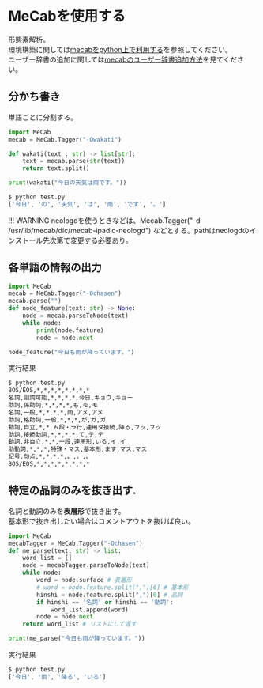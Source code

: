 # MeCabを使用する

形態素解析。  
環境構築に関しては[mecabをpython上で利用する](mecab.md)を参照してください。  
ユーザー辞書の追加に関しては[mecabのユーザー辞書追加方法](mecab_add_userdic.md)を見てください。

## 分かち書き
単語ごとに分割する。
```py
import MeCab
mecab = MeCab.Tagger("-Owakati")

def wakati(text : str) -> list[str]:
    text = mecab.parse(str(text))
    return text.split()

print(wakati("今日の天気は雨です。"))
```

```sh
$ python test.py 
['今日', 'の', '天気', 'は', '雨', 'です', '。']
```

!!! WARNING
    neologdを使うときなどは、Mecab.Tagger("-d /usr/lib/mecab/dic/mecab-ipadic-neologd")
    などとする。pathはneologdのインストール先次第で変更する必要あり。

## 各単語の情報の出力

```py
import MeCab
mecab = MeCab.Tagger("-Ochasen")
mecab.parse("")
def node_feature(text: str) -> None:
    node = mecab.parseToNode(text)
    while node:
        print(node.feature)
        node = node.next

node_feature("今日も雨が降っています。")
```
実行結果
```sh
$ python test.py 
BOS/EOS,*,*,*,*,*,*,*,*
名詞,副詞可能,*,*,*,*,今日,キョウ,キョー
助詞,係助詞,*,*,*,*,も,モ,モ
名詞,一般,*,*,*,*,雨,アメ,アメ
助詞,格助詞,一般,*,*,*,が,ガ,ガ
動詞,自立,*,*,五段・ラ行,連用タ接続,降る,フッ,フッ
助詞,接続助詞,*,*,*,*,て,テ,テ
動詞,非自立,*,*,一段,連用形,いる,イ,イ
助動詞,*,*,*,特殊・マス,基本形,ます,マス,マス
記号,句点,*,*,*,*,。,。,。
BOS/EOS,*,*,*,*,*,*,*,*
```

## 特定の品詞のみを抜き出す.

名詞と動詞のみを**表層形**で抜き出す。  
基本形で抜き出したい場合はコメントアウトを抜けば良い。
```py
import MeCab
mecabTagger = MeCab.Tagger("-Ochasen")
def me_parse(text: str) -> list:
    word_list = []
    node = mecabTagger.parseToNode(text)
    while node:
        word = node.surface # 表層形
        # word = node.feature.split(",")[6] # 基本形
        hinshi = node.feature.split(",")[0] # 品詞
        if hinshi == '名詞' or hinshi == '動詞':
            word_list.append(word)
        node = node.next
    return word_list # リストにして返す 

print(me_parse("今日も雨が降っています。"))
```
実行結果
```sh
$ python test.py 
['今日', '雨', '降る', 'いる']
```




